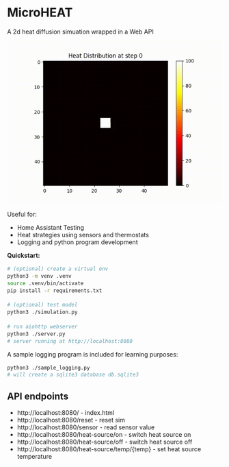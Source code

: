 # MicroHEAT

A 2d heat diffusion simuation wrapped in a Web API

![heat_diffusion.gif](heat_diffusion.gif)

Useful for:

- Home Assistant Testing
- Heat strategies using sensors and thermostats
- Logging and python program development

**Quickstart:**

```sh
# (optional) create a virtual env
python3 -m venv .venv
source .venv/bin/activate
pip install -r requirements.txt

# (optional) test model
python3 ./simulation.py

# run aiohttp webserver
python3 ./server.py
# server running at http://localhost:8080
```

A sample logging program is included for learning purposes:

```sh
python3 ./sample_logging.py
# will create a sqlite3 database db.sqlite3
```

## API endpoints

- http://localhost:8080/ - index.html
- http://localhost:8080/reset - reset sim
- http://localhost:8080/sensor - read sensor value
- http://localhost:8080/heat-source/on - switch heat source on
- http://localhost:8080/heat-source/off - switch heat source off
- http://localhost:8080/heat-source/temp/{temp} - set heat source temperature
